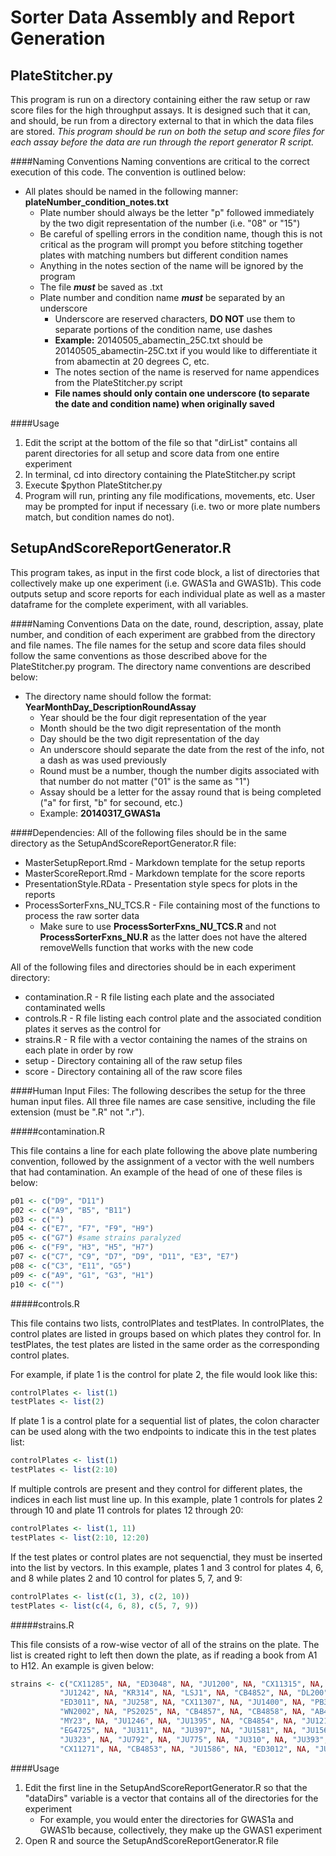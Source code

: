 Sorter Data Assembly and Report Generation
==========================================

PlateStitcher.py
----------------
This program is run on a directory containing either the raw setup or raw score files for the high throughput assays. It is designed such that it can, and should, be run from a directory external to that in which the data files are stored. *This program should be run on both the setup and score files for each assay before the data are run through the report generator R script.*

####Naming Conventions
Naming conventions are critical to the correct execution of this code. The convention is outlined below:

+ All plates should be named in the following manner: **plateNumber_condition_notes.txt**
	+ Plate number should always be the letter "p" followed immediately by the two digit representation of the number (i.e. "08" or "15")
	+ Be careful of spelling errors in the condition name, though this is not critical as the program will prompt you before stitching together plates with matching numbers but different condition names
	+ Anything in the notes section of the name will be ignored by the program
	+ The file ***must*** be saved as .txt
	+ Plate number and condition name ***must*** be separated by an underscore
		+ Underscore are reserved characters, **DO NOT** use them to separate portions of the condition name, use dashes
		+ **Example:** 20140505_abamectin_25C.txt should be 20140505_abamectin-25C.txt if you would like to differentiate it from abamectin at 20 degrees C, etc.
		+ The notes section of the name is reserved for name appendices from the PlateStitcher.py script
		+ **File names should only contain one underscore (to separate the date and condition name) when originally saved**

####Usage
1. Edit the script at the bottom of the file so that "dirList" contains all parent directories for all setup and score data from one entire experiment
2. In terminal, cd into directory containing the PlateStitcher.py script
3. Execute $python PlateStitcher.py
4. Program will run, printing any file modifications, movements, etc. User may be prompted for input if necessary (i.e. two or more plate numbers match, but condition names do not).


SetupAndScoreReportGenerator.R
------------------------------
This program takes, as input in the first code block, a list of directories that collectively make up one experiment (i.e. GWAS1a and GWAS1b). This code outputs setup and score reports for each individual plate as well as a master dataframe for the complete experiment, with all variables.

####Naming Conventions
Data on the date, round, description, assay, plate number, and condition of each experiment are grabbed from the directory and file names. The file names for the setup and score data files should follow the same conventions as those described above for the PlateStitcher.py program. The directory name conventions are described below:

+ The directory name should follow the format: **YearMonthDay_DescriptionRoundAssay**
	+ Year should be the four digit representation of the year
	+ Month should be the two digit representation of the month
	+ Day should be the two digit representation of the day
	+ An underscore should separate the date from the rest of the info, not a dash as was used previously
	+ Round must be a number, though the number digits associated with that number do not matter ("01" is the same as "1")
	+ Assay should be a letter for the assay round that is being completed ("a" for first, "b" for secound, etc.)
	+ Example: **20140317_GWAS1a**

####Dependencies:
All of the following files should be in the same directory as the SetupAndScoreReportGenerator.R file:

+ MasterSetupReport.Rmd - Markdown template for the setup reports
+ MasterScoreReport.Rmd - Markdown template for the score reports
+ PresentationStyle.RData - Presentation style specs for plots in the reports
+ ProcessSorterFxns_NU_TCS.R - File containing most of the functions to process the raw sorter data
	+ Make sure to use **ProcessSorterFxns_NU_TCS.R** and not **ProcessSorterFxns_NU.R** as the latter does not have the altered removeWells function that works with the new code

All of the following files and directories should be in each experiment directory:

+ contamination.R - R file listing each plate and the associated contaminated wells
+ controls.R - R file listing each control plate and the associated condition plates it serves as the control for
+ strains.R - R file with a vector containing the names of the strains on each plate in order by row
+ setup - Directory containing all of the raw setup files
+ score - Directory containing all of the raw score files

####Human Input Files:
The following describes the setup for the three human input files. All three file names are case sensitive, including the file extension (must be ".R" not ".r").

#####contamination.R

This file contains a line for each plate following the above plate numbering convention, followed by the assignment of a vector with the well numbers that had contamination. An example of the head of one of these files is below:

```r
p01 <- c("D9", "D11")
p02 <- c("A9", "B5", "B11")
p03 <- c("")
p04 <- c("E7", "F7", "F9", "H9")
p05 <- c("G7") #same strains paralyzed
p06 <- c("F9", "H3", "H5", "H7")
p07 <- c("C7", "C9", "D7", "D9", "D11", "E3", "E7")
p08 <- c("C3", "E11", "G5")
p09 <- c("A9", "G1", "G3", "H1")
p10 <- c("")
```

#####controls.R

This file contains two lists, controlPlates and testPlates. In controlPlates, the control plates are listed in groups based on which plates they control for. In testPlates, the test plates are listed in the same order as the corresponding control plates.

For example, if plate 1 is the control for plate 2, the file would look like this:

```r
controlPlates <- list(1)
testPlates <- list(2)
```

If plate 1 is a control plate for a sequential list of plates, the colon character can be used along with the two endpoints to indicate this in the test plates list:

```r
controlPlates <- list(1)
testPlates <- list(2:10)
```

If multiple controls are present and they control for different plates, the indices in each list must line up. In this example, plate 1 controls for plates 2 through 10 and plate 11 controls for plates 12 through 20:

```r
controlPlates <- list(1, 11)
testPlates <- list(2:10, 12:20)
```

If the test plates or control plates are not sequenctial, they must be inserted into the list by vectors. In this example, plates 1 and 3 control for plates 4, 6, and 8 while plates 2 and 10 control for plates 5, 7, and 9:

```r
controlPlates <- list(c(1, 3), c(2, 10))
testPlates <- list(c(4, 6, 8), c(5, 7, 9))
```

#####strains.R

This file consists of a row-wise vector of all of the strains on the plate. The list is created right to left then down the plate, as if reading a book from A1 to H12. An example is given below:

```r
strains <- c("CX11285", NA, "ED3048", NA, "JU1200", NA, "CX11315", NA, "JU1440", NA, "CX11314", NA,
           "JU1242", NA, "KR314", NA, "LSJ1", NA, "CB4852", NA, "DL200", NA, "CB4856", NA,
           "ED3011", NA, "JU258", NA, "CX11307", NA, "JU1400", NA, "PB306", NA, "ED3052", NA,
           "WN2002", NA, "PS2025", NA, "CB4857", NA, "CB4858", NA, "AB4", NA, "ED3017", NA,
           "MY23", NA, "JU1246", NA, "JU1395", NA, "CB4854", NA, "JU1213", NA, "EG4724", NA,
           "EG4725", NA, "JU311", NA, "JU397", NA, "JU1581", NA, "JU1568", NA, "MY1", NA,
           "JU323", NA, "JU792", NA, "JU775", NA, "JU310", NA, "JU393", NA, "JU847", NA,
           "CX11271", NA, "CB4853", NA, "JU1586", NA, "ED3012", NA, "JU440", NA, "CX11276", NA)
```

####Usage
1. Edit the first line in the SetupAndScoreReportGenerator.R so that the "dataDirs" variable is a vector that contains all of the directories for the experiment
	+ For example, you would enter the directories for GWAS1a and GWAS1b because, collectively, they make up the GWAS1 experiment
2. Open R and source the SetupAndScoreReportGenerator.R file











